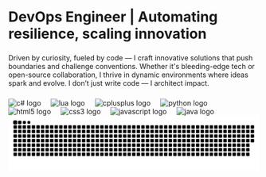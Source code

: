 <h1 align="left">DevOps Engineer | Automating resilience, scaling innovation</h1>

###

<p align="left">Driven by curiosity, fueled by code — I craft innovative solutions that push boundaries and challenge conventions. Whether it's bleeding-edge tech or open-source collaboration, I thrive in dynamic environments where ideas spark and evolve. I don’t just write code — I architect impact.</p>

###

<div align="left">
  <img src="https://camo.githubusercontent.com/d0edebb9598617a9e703edb03c86e5973ed8719e82bd171289ade5f762b3ff62/68747470733a2f2f63646e2e6a7364656c6976722e6e65742f6e706d2f4070726f6772616d6d696e672d6c616e6775616765732d6c6f676f732f6373686172702f6373686172702e737667" height="40" alt="c# logo"  /> 
  <img width="12" />
  <img src="https://cdn.jsdelivr.net/gh/devicons/devicon/icons/lua/lua-original.svg" height="40" alt="lua logo"  />
  <img width="12" />
  <img src="https://cdn.jsdelivr.net/gh/devicons/devicon/icons/cplusplus/cplusplus-original.svg" height="40" alt="cplusplus logo"  />
  <img width="12" />
  <img src="https://cdn.jsdelivr.net/gh/devicons/devicon/icons/python/python-original.svg" height="40" alt="python logo"  />
  <img width="12" />
  <img src="https://cdn.jsdelivr.net/gh/devicons/devicon/icons/html5/html5-original.svg" height="40" alt="html5 logo"  />
  <img width="12" />
  <img src="https://cdn.jsdelivr.net/gh/devicons/devicon/icons/css3/css3-original.svg" height="40" alt="css3 logo"  />
  <img width="12" />
  <img src="https://cdn.jsdelivr.net/gh/devicons/devicon/icons/javascript/javascript-original.svg" height="40" alt="javascript logo"  />
  <img width="12" />
  <img src="https://cdn.jsdelivr.net/gh/devicons/devicon/icons/java/java-original.svg" height="40" alt="java logo"  /> 
</div>


<img src="https://raw.githubusercontent.com/siedleckyy/siedleckyy/output/snake.svg" alt="Snake animation" />

###
